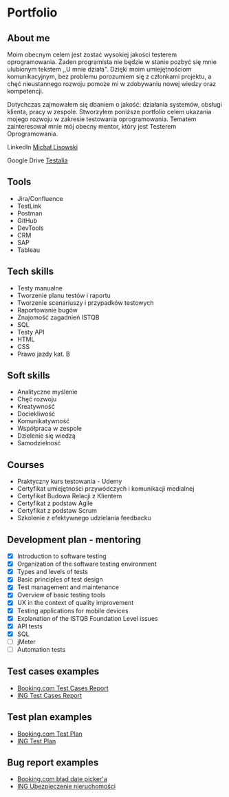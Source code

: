 # Portfolio
## About me
Moim obecnym celem jest zostać wysokiej jakości testerem oprogramowania. Żaden programista nie będzie w stanie pozbyć się mnie ulubionym tekstem ,,U mnie działa". Dzięki moim umiejętnościom komunikacyjnym, bez problemu porozumiem się z członkami projektu, a chęć nieustannego rozwoju pomoże mi w zdobywaniu nowej wiedzy oraz kompetencji.

Dotychczas zajmowałem się dbaniem o jakość: działania systemów, obsługi klienta, pracy w zespole. Stworzyłem poniższe portfolio celem ukazania mojego rozwoju w zakresie testowania oprogramowania. Tematem zainteresował mnie mój obecny mentor, który jest Testerem Oprogramowania. 

LinkedIn [Michał Lisowski](http://https://pl.linkedin.com/in/mlisowski1)

Google Drive [Testalia](https://drive.google.com/drive/folders/1uVEyA0cqHjxoVLdUPwp4-4YwmGDxtOEQ?usp=share_link)

## Tools
* Jira/Confluence
* TestLink
* Postman
* GitHub
* DevTools
* CRM
* SAP 
* Tableau

## Tech skills
* Testy manualne
* Tworzenie planu testów i raportu
* Tworzenie scenariuszy i przypadków testowych
* Raportowanie bugów
* Znajomość zagadnień ISTQB
* SQL
* Testy API
* HTML
* CSS
* Prawo jazdy kat. B

## Soft skills
* Analityczne myślenie
* Chęć rozwoju
* Kreatywność
* Dociekliwość
* Komunikatywność
* Współpraca w zespole
* Dzielenie się wiedzą
* Samodzielność

## Courses
* Praktyczny kurs testowania - Udemy
* Certyfikat umiejętności przywódczych i komunikacji medialnej 
* Certyfikat Budowa Relacji z Klientem 
* Certyfikat z podstaw Agile 
* Certyfikat z podstaw Scrum 
* Szkolenie z efektywnego udzielania feedbacku

## Development plan - mentoring
- [x] Introduction to software testing
- [x] Organization of the software testing environment
- [x] Types and levels of tests
- [x] Basic principles of test design
- [x] Test management and maintenance
- [x] Overview of basic testing tools
- [x] UX in the context of quality improvement
- [x] Testing applications for mobile devices
- [x] Explanation of the ISTQB Foundation Level issues
- [x] API tests
- [x] SQL
- [ ] jMeter
- [ ] Automation tests 

## Test cases examples
* [Booking.com Test Cases Report](https://drive.google.com/file/d/1nwOECsdGXuo-yhorweS2lM8gzOoq9VLe/view?usp=sharing)
* [ING Test Cases Report](https://drive.google.com/file/d/1t35dMBwjAFi4G02kXB1IAJzcx4F3QLjF/view?usp=share_link)

## Test plan examples
* [Booking.com Test Plan](https://drive.google.com/file/d/1ZsKR9yjTS22xNWEx700a3EboWvdC4gWB/view?usp=sharing)
* [ING Test Plan](https://drive.google.com/file/d/1h9THZ5KxzrmYeWf0NKpC5sLHKFtFQaV4/view?usp=share_link)

## Bug report examples
* [Booking.com błąd date picker'a](https://mlisowski1.atlassian.net/browse/BOOK-9?atlOrigin=eyJpIjoiYWRiYmRlNmJmNDg5NGRhODljN2NjOTA5MTYxMmYwMzkiLCJwIjoiaiJ9)
* [ING Ubezpieczenie nieruchomości](https://mlisowski1.atlassian.net/browse/ING-2?atlOrigin=eyJpIjoiZDE2MmZjYTQ4N2E2NDQ5ZWI4YjM0OGY0M2UwOTgxNDIiLCJwIjoiaiJ9)

